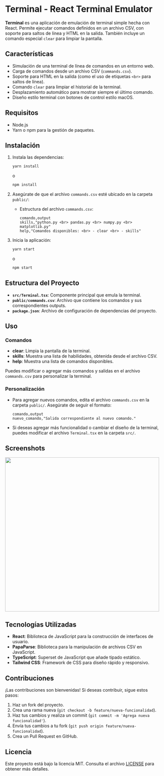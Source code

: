 # Terminal - React Terminal Emulator

**Terminal** es una aplicación de emulación de terminal simple hecha con React. Permite ejecutar comandos definidos en un archivo CSV, con soporte para saltos de línea y HTML en la salida. También incluye un comando especial `clear` para limpiar la pantalla.

## Características

- Simulación de una terminal de línea de comandos en un entorno web.
- Carga de comandos desde un archivo CSV (`commands.csv`).
- Soporte para HTML en la salida (como el uso de etiquetas `<br>` para saltos de línea).
- Comando `clear` para limpiar el historial de la terminal.
- Desplazamiento automático para mostrar siempre el último comando.
- Diseño estilo terminal con botones de control estilo macOS.

## Requisitos

- Node.js
- Yarn o npm para la gestión de paquetes.

## Instalación

1. Instala las dependencias:

    ```bash
    yarn install
    ```

    o

    ```bash
    npm install
    ```

2. Asegúrate de que el archivo `commands.csv` esté ubicado en la carpeta `public/`:

    - Estructura del archivo `commands.csv`:

      ```csv
      comando,output
      skills,"python.py <br> pandas.py <br> numpy.py <br> matplotlib.py"
      help,"Comandos disponibles: <br> - clear <br> - skills"
      ```

3. Inicia la aplicación:

    ```bash
    yarn start
    ```

    o

    ```bash
    npm start
    ```

## Estructura del Proyecto

- **`src/Terminal.tsx`**: Componente principal que emula la terminal.
- **`public/commands.csv`**: Archivo que contiene los comandos y sus correspondientes outputs.
- **`package.json`**: Archivo de configuración de dependencias del proyecto.

## Uso

### Comandos

- **clear**: Limpia la pantalla de la terminal.
- **skills**: Muestra una lista de habilidades, obtenida desde el archivo CSV.
- **help**: Muestra una lista de comandos disponibles.

Puedes modificar o agregar más comandos y salidas en el archivo `commands.csv` para personalizar la terminal.

### Personalización

- Para agregar nuevos comandos, edita el archivo `commands.csv` en la carpeta `public/`. Asegúrate de seguir el formato:

    ```csv
    comando,output
    nuevo_comando,"Salida correspondiente al nuevo comando."
    ```

- Si deseas agregar más funcionalidad o cambiar el diseño de la terminal, puedes modificar el archivo `Terminal.tsx` en la carpeta `src/`.
## Screenshots
<img src="https://github.com/henfray/terminal-web/raw/main/public/screenshot.png" width="500">


## Tecnologías Utilizadas

- **React**: Biblioteca de JavaScript para la construcción de interfaces de usuario.
- **PapaParse**: Biblioteca para la manipulación de archivos CSV en JavaScript.
- **TypeScript**: Superset de JavaScript que añade tipado estático.
- **Tailwind CSS**: Framework de CSS para diseño rápido y responsivo.

## Contribuciones

¡Las contribuciones son bienvenidas! Si deseas contribuir, sigue estos pasos:

1. Haz un fork del proyecto.
2. Crea una rama nueva (`git checkout -b feature/nueva-funcionalidad`).
3. Haz tus cambios y realiza un commit (`git commit -m 'Agrega nueva funcionalidad'`).
4. Envía tus cambios a tu fork (`git push origin feature/nueva-funcionalidad`).
5. Crea un Pull Request en GitHub.

## Licencia

Este proyecto está bajo la licencia MIT. Consulta el archivo [LICENSE](LICENSE) para obtener más detalles.
